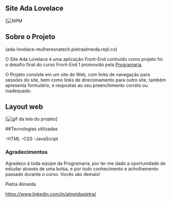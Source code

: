 ## Site Ada Lovelace
[![NPM](https://github.com/almeidapietra/ProjetoCursoProgramaria/blob/main/LICENCE)

## Sobre o Projeto

(ada-lovelace-mulheresnatech.pietraalmeida.repl.co)

O Site Ada Lovelace é uma aplicação Front-End contruído como projeto foi o desafio final do curso Front-End 1 promovido pela [Programaria](https://https://www.programaria.org/ "Site da Programaria"). 

O Projeto consiste em um site de Web, com links de navegação para sessões do site, bem como links de direcionamento para outro site, também apresenta formulário, e respostas ao seu preenchimento correto ou inadequado.

## Layout web

[<img src="https://github.com/almeidapietra/ProjetoCursoProgramaria/blob/main/animacao_web_ada%20.gif" alt="gif da tela do projeto">]

##Tecnologias utilizadas

-HTML
-CSS
-JavaScript

### Agradecimentos
Agradeço à toda equipe da Programaria, por ter me dado a oportunidade de estudar através de uma bolsa, e por todo conhecimento e acholhemento passado durante o curso. 
Vocês são demais!

Pietra Almeida


https://www.linkedin.com/in/almeidapietra/
